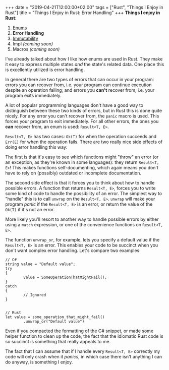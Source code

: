 +++
date = "2019-04-21T12:00:00+02:00"
tags = ["Rust", "Things I Enjoy in Rust"]
title = "Things I Enjoy in Rust: Error Handling" 
+++
**Things I enjoy in Rust:**

1. [Enums](/things-i-enjoy-in-rust-enums)
2. **Error Handling**
3. [Immutability](/things-i-enjoy-in-rust-immutability)
4. Impl *(coming soon)*
5. Macros *(coming soon)*

I've already talked about how I like how enums are used in Rust. They make it easy to express multiple states *and* the state's related data. One place this is excellently utilized is error handling.

In general there are two types of errors that can occur in your program: errors you can recover from, i.e. your program can continue execution despite an operation failing; and errors you **can't** recover from, i.e. your program exits immediately.

A lot of popular programming languages don't have a good way to distinguish between these two kinds of errors, but in Rust this is done quite nicely. For any error you can't recover from, the `panic` macro is used. This forces your program to exit immediately. For all other errors, the ones you **can** recover from, an enum is used: `Result<T, E>`.

`Result<T, E>` has two cases: `Ok(T)` for when the operation succeeds and `Err(E)` for when the operation fails. There are two really nice side effects of doing error handling this way:

The first is that it's easy to see which functions might "throw" an error (or an exception, as they're known in some languages): they return `Result<T, E>`! This makes functions self-documenting, which again means you don't have to rely on (possibly) outdated or incomplete documentation.

The second side effect is that it forces you to think about how to handle possible errors. A function that returns `Result<T, E>`, forces you to write some kind of code to handle the possibility of an error. The simplest way to "handle" this is to call `unwrap` on the `Result<T, E>`. `unwrap` will make your program *panic* if the `Result<T, E>` is an error, or return the value of the `Ok(T)` if it's not an error.

More likely you'll resort to another way to handle possible errors by either using a `match` expression, or one of the convenience functions on `Result<T, E>`.

The function `unwrap_or`, for example, lets you specify a default value if the `Result<T, E>` is an error. This enables your code to be succinct when you don't want complex error handling. Let's compare two examples:

```
// C#
string value = "Default value";
try
{
		value = SomeOperationThatMightFail();
}
catch
{
		// Ignored
}


// Rust
let value = some_operation_that_might_fail()
		.unwrap_or("Default value")
```

Even if you compacted the formatting of the C# snippet, or made some helper function to clean up the code, the fact that the idiomatic Rust code is so succinct is something that really appeals to me.

The fact that I can assume that if I handle every `Result<T, E>` correctly my code will only crash when it *panics*, in which case there isn't anything I can do anyway, is something I enjoy.